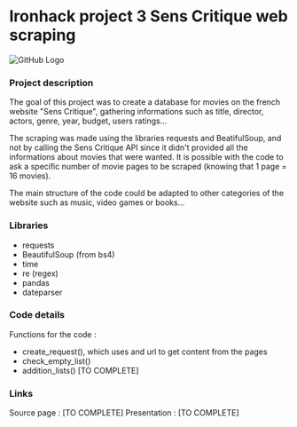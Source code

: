 # Ironhack project 3 Sens Critique web scraping

![GitHub Logo](https://lh3.googleusercontent.com/aNkgNYxslBB27VYsfcbzXYcSRcTmUcLIK_HUeovpXSNprkjnxguSJQc263yMybkoChg)

### Project description

The goal of this project was to create a database for movies on the french website "Sens Critique", gathering informations such as title, director, actors, genre, year, budget, users ratings...

The scraping was made using the libraries requests and BeatifulSoup, and not by calling the Sens Critique API since it didn't provided all the informations about movies that were wanted. It is possible with the code to ask a specific number of movie pages to be scraped (knowing that 1 page = 16 movies).

The main structure of the code could be adapted to other categories of the website such as music, video games or books...

### Libraries

- requests
- BeautifulSoup (from bs4)
- time
- re (regex)
- pandas
- dateparser

### Code details

Functions for the code :
- create_request(), which uses and url to get content from the pages
- check_empty_list()
- addition_lists()
[TO COMPLETE]

### Links

Source page : [TO COMPLETE]
Presentation : [TO COMPLETE]
